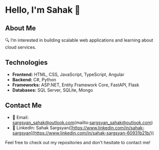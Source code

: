 # Hello, I'm Sahak 👋

## About Me
🔍 I’m interested in building scalable web applications and learning about cloud services.

## Technologies
- **Frontend:** HTML, CSS, JavaScript, TypeScript, Angular
- **Backend:** C#, Python
- **Frameworks:** ASP.NET, Entity Framework Core, FastAPI, Flask
- **Databases:** SQL Server, SQLite, Mongo


## Contact Me
- 📧 Email: sargsyan_sahak@outlook.com(mailto:sargsyan_sahak@outlook.com)
- 💼 LinkedIn: Sahak Sargsyan([https://www.linkedin.com/in/sahak-sargsyan](https://www.linkedin.com/in/sahak-sargsyan-60931b21b/))

Feel free to check out my repositories and don't hesitate to contact me!

<!---
Sahak-Sargsyan/Sahak-Sargsyan is a ✨ special ✨ repository because its `README.md` (this file) appears on your GitHub profile.
You can click the Preview link to take a look at your changes.
--->
